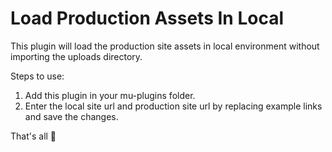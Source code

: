 # Load Production Assets In Local
This plugin will load the production site assets in local environment without importing the uploads directory.

Steps to use:

1. Add this plugin in your mu-plugins folder.
2. Enter the local site url and production site url by replacing example links and save the changes.

That's all 🙌
